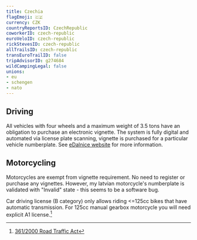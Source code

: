```yaml
---
title: Czechia
flagEmoji: 🇨🇿
currency: CZK
countryReportsID: CzechRepublic
coworkerID: czech-republic
euroVeloID: czech-republic
rickStevesID: czech-republic
allTrailsID: czech-republic
transEuroTrailID: false
tripAdvisorID: g274684
wildCampingLegal: false
unions:
- eu
- schengen
- nato
---
```


## Driving

All vehicles with four wheels and a maximum weight of 3.5 tons have an obligation to purchase an electronic vignette. The system is fully digital and automated via license plate scanning, vignette is purchased for a particular vehicle numberplate. See [eDalnice website](https://edalnice.cz/en/) for more information.

## Motorcycling

Motorcycles are exempt from vignette requirement. No need to register or purchase any vignettes. However, my latvian motorcycle's numberplate is validated with "Invalid" state - this seems to be a software bug.

Car driving license (B category) only allows riding <=125cc bikes that have automatic transmission. For 125cc manual gearbox motorcycle you will need explicit A1 license.[^1]

[^1]: [361/2000 Road Traffic Act](https://www.global-regulation.com/translation/czech-republic/506923/road-traffic-act.html)
